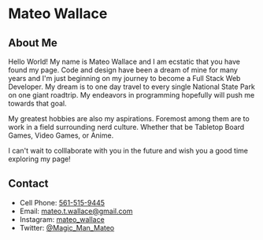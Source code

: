 # Mateo Wallace

## About Me

Hello World! My name is Mateo Wallace and I am ecstatic that you have found my page. Code and design have been a dream of mine for many years and I'm just beginning on my journey to become a Full Stack Web Developer.
My dream is to one day travel to every single National State Park on one giant roadtrip. My endeavors in programming hopefully will push me towards that goal.

My greatest hobbies are also my aspirations. Foremost among them are to work in a field surrounding nerd culture. Whether that be Tabletop Board Games, Video Games, or Anime.

I can't wait to colllaborate with you in the future and wish you a good time exploring my page!

<!-- Kudos for finding this note!
As a reward for finding it, heres a fun fact!
The first D&D campaign I ever ran was called Dawn's Ascension-->

## Contact

- Cell Phone: [561-515-9445](tel:5615159445)
- Email: [mateo.t.wallace@gmail.com](mailto:mateo.t.wallace@gmail.com)
- Instagram: [mateo_wallace](https://www.instagram.com/mateo_wallace/)
- Twitter: [@Magic_Man_Mateo](https://twitter.com/Magic_Man_Mateo)
